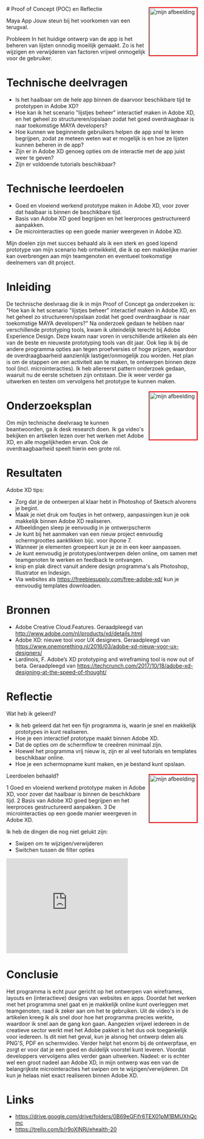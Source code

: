 <img src="https://trello-attachments.s3.amazonaws.com/59b92145023bb48aed9a3ebb/59d4fd5ad2d4baec7f4baf04/b6cc39e542c1980d300f87f66548ee84/Adobe-XD.png" alt="mijn afbeelding" title="Adobe XD" style="width: 125px; height: auto; max-width: 25%; float: right; margin: 4px 0 4px 4px; border: 2px solid red;">
# Proof of Concept (POC) en Reflectie

Maya App
Jouw steun bij het voorkomen van een terugval.

Probleem
In het huidige ontwerp van de app is het beheren van lijsten onnodig moeilijk gemaakt. Zo is het wijzigen en verwijderen van factoren vrijwel onmogelijk voor de gebruiker. 


# Technische deelvragen

- Is het haalbaar om de hele app binnen de daarvoor beschikbare tijd te prototypen in Adobe XD?
- Hoe kan ik het scenario "lijstjes beheer" interactief maken in Adobe XD, en het geheel zo structureren/opslaan zodat het goed overdraagbaar is naar toekomstige MAYA developers?
- Hoe kunnen we beginnende gebruikers helpen de app snel te leren begrijpen, zodat ze meteen weten wat er mogelijk is en hoe ze lijsten kunnen beheren in de app?
- Zijn er in Adobe XD genoeg opties om de interactie met de app juist weer te geven?
- Zijn er voldoende tutorials beschikbaar?

# Technische leerdoelen
- Goed en vloeiend werkend prototype maken in Adobe XD, voor zover dat haalbaar is binnen de beschikbare tijd.
- Basis van Adobe XD goed begrijpen en het leerproces gestructureerd aanpakken.
- De microinteracties op een goede manier weergeven in Adobe XD.

Mijn doelen zijn met succes behaald als ik een sterk en goed lopend prototype van mijn scenario heb ontwikkeld, die ik op een makkelijke manier kan overbrengen aan mijn teamgenoten en eventueel toekomstige deelnemers van dit project.

# Inleiding

De technische deelvraag die ik in mijn Proof of Concept ga onderzoeken is: "Hoe kan ik het scenario "lijstjes beheer" interactief maken in Adobe XD, en het geheel zo structureren/opslaan zodat het goed overdraagbaar is naar toekomstige MAYA developers?"
Na onderzoek gedaan te hebben naar verschillende prototyping tools, kwam ik uiteindelijk terecht bij Adobe Experience Design. Deze kwam naar voren in verschillende artikelen als één van de beste en nieuwste prototyping tools van dit jaar. Ook liep ik bij de andere programma opties aan tegen proefversies of hoge prijzen, waardoor de overdraagbaarheid aanzienlijk lastiger/onmogelijk zou worden.
Het plan is om de stappen om een activiteit aan te maken, te ontwerpen binnen deze tool (incl. microinteracties).
Ik heb allereerst pattern onderzoek gedaan, waaruit nu de eerste schetsen zijn ontstaan. Die ik weer verder ga uitwerken en testen om vervolgens het prototype te kunnen maken.

<img src="https://trello-attachments.s3.amazonaws.com/59b92145023bb48aed9a3ebb/59d4fd5ad2d4baec7f4baf04/94582e2bfa69b16c33913b5cc86486dc/Schermafbeelding_2017-11-12_om_14.07.32.png" alt="mijn afbeelding" title="Concept schets" style="width: 125px; height: auto; max-width: 25%; float: right; margin: 4px 0 4px 4px; border: 2px solid red;">


# Onderzoeksplan

Om mijn technische deelvraag te kunnen beantwoorden, ga ik desk research doen. Ik ga video's bekijken en artikelen lezen over het werken met Adobe XD, en alle mogelijkheden ervan. Ook de overdraagbaarheid speelt hierin een grote rol.

# Resultaten

Adobe XD tips:

- Zorg dat je de ontwerpen al klaar hebt in Photoshop of Sketsch alvorens je begint.
- Maak je niet druk om foutjes in het ontwerp, aanpassingen kun je ook makkelijk binnen Adobe XD realiseren.
- Afbeeldingen sleep je eenvoudig in je ontwerpscherm
- Je kunt bij het aanmaken van een nieuw project eenvoudig schermgroottes aanklikken bijc. voor ihpone 7.
- Wanneer je elementen groepeert kun je ze in een keer aanpassen.
- Je kunt eenvoudig je prototypes/ontwerpen delen online, om samen met teamgenoten te werken en feedback te ontvangen.
- knip en plak direct vanuit andere design programma's als Photoshop, Illustrator en Indesign.
- Via websites als https://freebiesupply.com/free-adobe-xd/ kun je eenvoudig templates downloaden.

# Bronnen

- Adobe Creative Cloud.Features. Geraadpleegd van http://www.adobe.com/nl/products/xd/details.html
- Adobe XD: nieuwe tool voor UX designers. Geraadpleegd van https://www.onemorething.nl/2016/03/adobe-xd-nieuw-voor-ux-designers/
- Lardinois, F. Adobe’s XD prototyping and wireframing tool is now out of beta. Geraadpleegd van https://techcrunch.com/2017/10/18/adobe-xd-designing-at-the-speed-of-thought/

# Reflectie

Wat heb ik geleerd?

- Ik heb geleerd dat het een fijn programma is, waarin je snel en makkelijk prototypes in kunt realiseren.
- Hoe je een interactief prototype maakt binnen Adobe XD.
- Dat de opties om de schermflow te creeëren minimaal zijn.
- Hoewel het programma vrij nieuw is, zijn er al veel tutorials en templates beschikbaar online.
- Hoe je een schermopname kunt maken, en je bestand kunt opslaan.

<img src="https://trello-attachments.s3.amazonaws.com/59b92145023bb48aed9a3ebb/59d4fd5ad2d4baec7f4baf04/5082f97dd85a20a4ed367fa35825c57d/Schermafbeelding_2017-11-07_om_16.12.40.png" alt="mijn afbeelding" title="Adobe XD Ontwerp" style="width: 125px; height: auto; max-width: 25%; float: right; margin: 4px 0 4px 4px; border: 2px solid red;">

Leerdoelen behaald?

1 Goed en vloeiend werkend prototype maken in Adobe XD, voor zover dat haalbaar is binnen de beschikbare tijd.
2 Basis van Adobe XD goed begrijpen en het leerproces gestructureerd aanpakken.
3 De microinteracties op een goede manier weergeven in Adobe XD.

Ik heb de dingen die nog niet gelukt zijn:
- Swipen om te wijzigen/verwijderen
- Switchen tussen de filter opties

<embed src="https://trello-attachments.s3.amazonaws.com/59b92145023bb48aed9a3ebb/5a085bcd80120b7df216bde0/f57cd16111319e25bbe1260b2764b799/PrototypeFilm.Maken.mp4" Pluginspage="https://support.apple.com/quicktime" width="320" height="250" CONTROLLER="true" LOOP="false" AUTOPLAY="true" name="IBM Video"></embed>

# Conclusie

Het programma is echt puur gericht op het ontwerpen van wireframes, layouts en (interactieve) designs van websites en apps. Doordat het werken met het programma snel gaat en je makkelijk online kunt overleggen met teamgenoten, raad ik zeker aan om het te gebruiken. Uit de video's in de artikelen kreeg ik als snel door hoe het programma precies werkte, waardoor ik snel aan de gang kon gaan. Aangezien vrijwel iedereen in de creatieve sector werkt met het Adobe pakket is het dus ook toegankelijk voor iedereen. Is dit niet het geval, kun je alsnog het ontwerp delen als PNG'S, PDF en schermvideo. Verder helpt het enorm bij de ontwerpfase, en zorgt er voor dat je een goed en duidelijk voorstel kunt leveren. Voordat developpers vervolgens alles verder gaan uitwerken.
Nadeel: er is echter wel een groot nadeel aan Adobe XD, in mijn ontwerp was een van de belangrijkste microinteracties het swipen om te wijzigen/verwijderen. Dit kun je helaas niet exact realiseren binnen Adobe XD.

# Links

- https://drive.google.com/drive/folders/0B69eGFifr6TEX01pM1BMUXhQcmc
- https://trello.com/b/r9oXlNRi/ehealth-20
